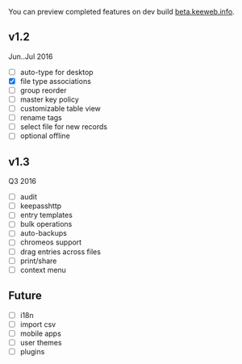 You can preview completed features on dev build [beta.keeweb.info](https://beta.keeweb.info).
## v1.2
Jun..Jul 2016
- [ ] auto-type for desktop
- [x] file type associations
- [ ] group reorder
- [ ] master key policy
- [ ] customizable table view
- [ ] rename tags
- [ ] select file for new records
- [ ] optional offline

## v1.3
Q3 2016
- [ ] audit
- [ ] keepasshttp
- [ ] entry templates
- [ ] bulk operations
- [ ] auto-backups
- [ ] chromeos support
- [ ] drag entries across files
- [ ] print/share
- [ ] context menu

## Future
- [ ] i18n
- [ ] import csv
- [ ] mobile apps
- [ ] user themes
- [ ] plugins
